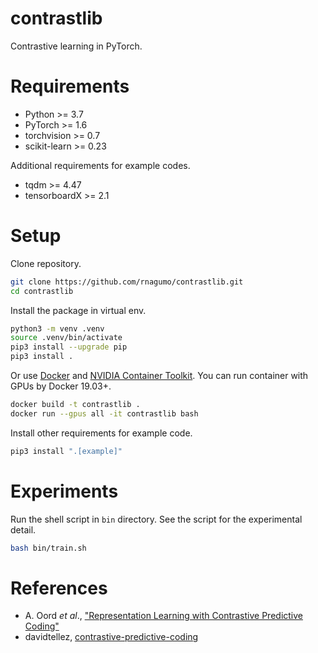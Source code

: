 
# contrastlib

Contrastive learning in PyTorch.

# Requirements

* Python >= 3.7
* PyTorch >= 1.6
* torchvision >= 0.7
* scikit-learn >= 0.23

Additional requirements for example codes.

* tqdm >= 4.47
* tensorboardX >= 2.1

# Setup

Clone repository.

```bash
git clone https://github.com/rnagumo/contrastlib.git
cd contrastlib
```

Install the package in virtual env.

```bash
python3 -m venv .venv
source .venv/bin/activate
pip3 install --upgrade pip
pip3 install .
```

Or use [Docker](https://docs.docker.com/get-docker/) and [NVIDIA Container Toolkit](https://github.com/NVIDIA/nvidia-docker). You can run container with GPUs by Docker 19.03+.

```bash
docker build -t contrastlib .
docker run --gpus all -it contrastlib bash
```

Install other requirements for example code.

```bash
pip3 install ".[example]"
```

# Experiments

Run the shell script in `bin` directory. See the script for the experimental detail.

```bash
bash bin/train.sh
```

# References

* A. Oord *et al*., ["Representation Learning with Contrastive Predictive Coding"](http://arxiv.org/abs/1807.03748)
* davidtellez, [contrastive-predictive-coding](https://github.com/davidtellez/contrastive-predictive-coding)
